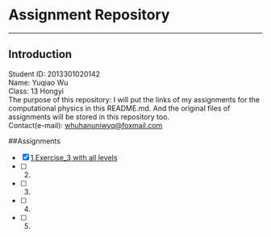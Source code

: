# **Assignment Repository**
------

## Introduction
Student ID: 2013301020142  
Name: Yuqiao Wu  
Class: 13 Hongyi  
The purpose of this repository: I will put the links of my assignments for the computational physics in this README.md. And the original files of assignments will be stored in this repository too.  
Contact(e-mail): whuhanuniwyq@foxmail.com  

##Assignments
- [x] [1.Exercise_3 with all levels](https://raw.githubusercontent.com/chenfeng2013301020145/computational-physics_N2013301020145/master/Exercise/1st%20assignment.md)
- [ ] 2.
- [ ] 3.
- [ ] 4.
- [ ] 5.
